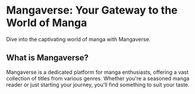 
# Mangaverse: Your Gateway to the World of Manga
Dive into the captivating world of manga with Mangaverse.

## What is Mangaverse?
Mangaverse is a dedicated platform for manga enthusiasts, offering a vast collection of titles from various genres. 
Whether you're a seasoned manga reader or just starting your journey, you'll find something to suit your taste.

